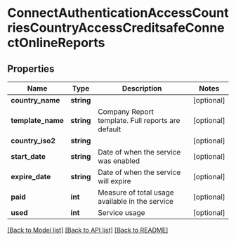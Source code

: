 # ConnectAuthenticationAccessCountriesCountryAccessCreditsafeConnectOnlineReports

## Properties
Name | Type | Description | Notes
------------ | ------------- | ------------- | -------------
**country_name** | **string** |  | [optional] 
**template_name** | **string** | Company Report template. Full reports are default | [optional] 
**country_iso2** | **string** |  | [optional] 
**start_date** | **string** | Date of when the service was enabled | [optional] 
**expire_date** | **string** | Date of when the service will expire | [optional] 
**paid** | **int** | Measure of total usage available in the service | [optional] 
**used** | **int** | Service usage | [optional] 

[[Back to Model list]](../../README.md#documentation-for-models) [[Back to API list]](../../README.md#documentation-for-api-endpoints) [[Back to README]](../../README.md)

